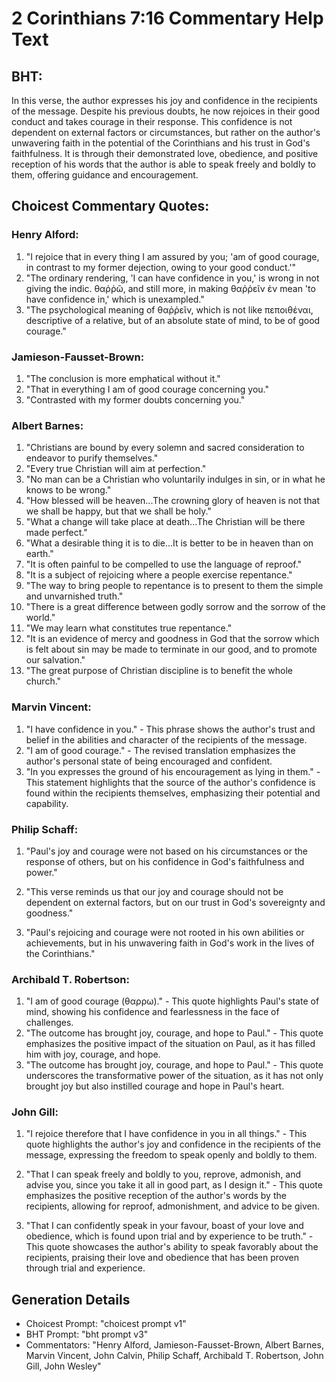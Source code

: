 # 2 Corinthians 7:16 Commentary Help Text

## BHT:
In this verse, the author expresses his joy and confidence in the recipients of the message. Despite his previous doubts, he now rejoices in their good conduct and takes courage in their response. This confidence is not dependent on external factors or circumstances, but rather on the author's unwavering faith in the potential of the Corinthians and his trust in God's faithfulness. It is through their demonstrated love, obedience, and positive reception of his words that the author is able to speak freely and boldly to them, offering guidance and encouragement.

## Choicest Commentary Quotes:
### Henry Alford:
1. "I rejoice that in every thing I am assured by you; 'am of good courage, in contrast to my former dejection, owing to your good conduct.'" 
2. "The ordinary rendering, 'I can have confidence in you,' is wrong in not giving the indic. θαῤῥῶ, and still more, in making θαῤῥεῖν ἐν mean 'to have confidence in,' which is unexampled."
3. "The psychological meaning of θαῤῥεῖν, which is not like πεποιθέναι, descriptive of a relative, but of an absolute state of mind, to be of good courage."

### Jamieson-Fausset-Brown:
1. "The conclusion is more emphatical without it."
2. "That in everything I am of good courage concerning you."
3. "Contrasted with my former doubts concerning you."

### Albert Barnes:
1. "Christians are bound by every solemn and sacred consideration to endeavor to purify themselves." 
2. "Every true Christian will aim at perfection."
3. "No man can be a Christian who voluntarily indulges in sin, or in what he knows to be wrong."
4. "How blessed will be heaven...The crowning glory of heaven is not that we shall be happy, but that we shall be holy."
5. "What a change will take place at death...The Christian will be there made perfect."
6. "What a desirable thing it is to die...It is better to be in heaven than on earth."
7. "It is often painful to be compelled to use the language of reproof."
8. "It is a subject of rejoicing where a people exercise repentance."
9. "The way to bring people to repentance is to present to them the simple and unvarnished truth."
10. "There is a great difference between godly sorrow and the sorrow of the world."
11. "We may learn what constitutes true repentance."
12. "It is an evidence of mercy and goodness in God that the sorrow which is felt about sin may be made to terminate in our good, and to promote our salvation."
13. "The great purpose of Christian discipline is to benefit the whole church."

### Marvin Vincent:
1. "I have confidence in you." - This phrase shows the author's trust and belief in the abilities and character of the recipients of the message.
2. "I am of good courage." - The revised translation emphasizes the author's personal state of being encouraged and confident.
3. "In you expresses the ground of his encouragement as lying in them." - This statement highlights that the source of the author's confidence is found within the recipients themselves, emphasizing their potential and capability.

### Philip Schaff:
1. "Paul's joy and courage were not based on his circumstances or the response of others, but on his confidence in God's faithfulness and power." 

2. "This verse reminds us that our joy and courage should not be dependent on external factors, but on our trust in God's sovereignty and goodness." 

3. "Paul's rejoicing and courage were not rooted in his own abilities or achievements, but in his unwavering faith in God's work in the lives of the Corinthians."

### Archibald T. Robertson:
1. "I am of good courage (θαρρω)." - This quote highlights Paul's state of mind, showing his confidence and fearlessness in the face of challenges.
2. "The outcome has brought joy, courage, and hope to Paul." - This quote emphasizes the positive impact of the situation on Paul, as it has filled him with joy, courage, and hope.
3. "The outcome has brought joy, courage, and hope to Paul." - This quote underscores the transformative power of the situation, as it has not only brought joy but also instilled courage and hope in Paul's heart.

### John Gill:
1. "I rejoice therefore that I have confidence in you in all things." - This quote highlights the author's joy and confidence in the recipients of the message, expressing the freedom to speak openly and boldly to them.

2. "That I can speak freely and boldly to you, reprove, admonish, and advise you, since you take it all in good part, as I design it." - This quote emphasizes the positive reception of the author's words by the recipients, allowing for reproof, admonishment, and advice to be given.

3. "That I can confidently speak in your favour, boast of your love and obedience, which is found upon trial and by experience to be truth." - This quote showcases the author's ability to speak favorably about the recipients, praising their love and obedience that has been proven through trial and experience.


## Generation Details
- Choicest Prompt: "choicest prompt v1"
- BHT Prompt: "bht prompt v3"
- Commentators: "Henry Alford, Jamieson-Fausset-Brown, Albert Barnes, Marvin Vincent, John Calvin, Philip Schaff, Archibald T. Robertson, John Gill, John Wesley"
